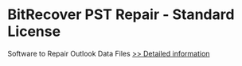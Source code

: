 # BitRecover PST Repair - Standard License
Software to Repair Outlook Data Files
[>> Detailed information](https://secure.shareit.com/shareit/product.html?productid=300854253&affiliateid=200057808)